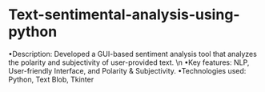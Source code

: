 # Text-sentimental-analysis-using-python
•Description: Developed a GUI-based sentiment analysis tool that analyzes the polarity and subjectivity of user-provided text. \n
•Key features: NLP, User-friendly Interface, and Polarity & Subjectivity.
•Technologies used: Python, Text Blob, Tkinter
